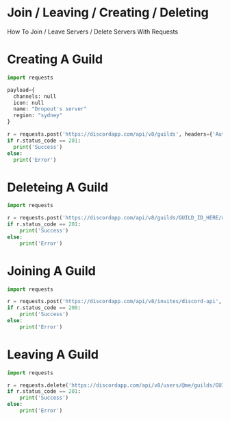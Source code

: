 # Join / Leaving / Creating / Deleting
  How To Join / Leave Servers / Delete Servers With Requests
  
# Creating A Guild
```py
import requests

payload={
  channels: null
  icon: null
  name: "Dropout's server"
  region: "sydney"
}

r = requests.post('https://discordapp.com/api/v8/guilds', headers={'Authorization': "Token Here"}, data=payload)
if r.status_code == 201:
  print('Success')
else:
  print('Error')
```

# Deleteing A Guild
```py
import requests

r = requests.post('https://discordapp.com/api/v8/guilds/GUILD_ID_HERE/delete', headers={'Authorization': "Token Here"})
if r.status_code == 201:
    print('Success')
else:
    print('Error')
```    

# Joining A Guild
```py
import requests

r = requests.post('https://discordapp.com/api/v8/invites/discord-api', headers={'Authorization': "Token Here"})
if r.status_code == 200:
    print('Success')
else:
    print('Error')
```

# Leaving A Guild
```py
import requests

r = requests.delete('https://discordapp.com/api/v8/users/@me/guilds/GUILD_ID_HERE', headers={'Authorization': "Token Here"})
if r.status_code == 201:
    print('Success')
else:
    print('Error')
```    

